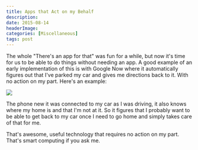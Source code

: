 ```yaml
---
title: Apps that Act on my Behalf
description: 
date: 2015-08-14
headerImage: 
categories: [Miscellaneous]
tags: post
---
```


The whole "There's an app for that" was fun for a while, but now it's time for us to be able to do things without needing an app. A good example of an early implementation of this is with Google Now where it automatically figures out that I've parked my car and gives me directions back to it. With no action on my part. Here's an example:

![](/images/2015/google-now-parking.png)

The phone new it was connected to my car as I was driving, it also knows where my home is and that I'm not at it. So it figures that I probably want to be able to get back to my car once I need to go home and simply takes care of that for me.

That's awesome, useful technology that requires no action on my part. That's smart computing if you ask me.